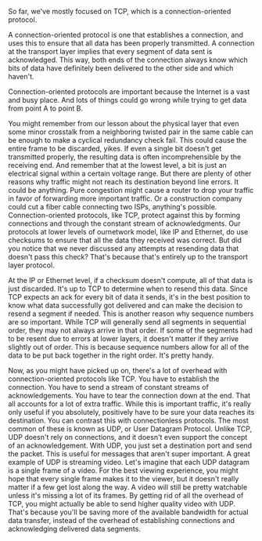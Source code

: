So far, we've mostly focused on TCP, which is a connection-oriented protocol. 

A connection-oriented protocol is one that establishes a connection, and uses this to ensure that all data has been properly transmitted. A connection at the transport layer implies that every segment of data sent is acknowledged. This way, both ends of the connection always know which bits of data have definitely been delivered to
the other side and which haven't. 

Connection-oriented protocols are important because the Internet is a vast and busy place. And lots of things could go wrong while trying to get data from point A to point B. 

You might remember from our lesson about the physical layer that even some minor crosstalk from a neighboring twisted pair in the same cable can be enough to make a cyclical redundancy check fail. This could cause the entire frame to be discarded, yikes. If even a single bit doesn't get transmitted properly, the resulting data is often incomprehensible by the receiving end. And remember that at the lowest level, a bit is just an electrical signal within a certain voltage range. But there are plenty of other reasons why traffic might not reach its destination beyond line errors. It could be anything. Pure congestion might cause a router to drop your traffic in favor of forwarding more important traffic. Or a construction company could cut a fiber cable connecting two ISPs, anything's possible. Connection-oriented protocols, like TCP, protect against this by forming connections and through the constant stream of acknowledgments. Our protocols at lower levels of ournetwork model, like IP and Ethernet, do use checksums to ensure that all the data they received was correct. But did you notice that we never discussed any attempts at resending data that doesn't pass this check? That's because that's entirely up to the transport layer protocol. 

At the IP or Ethernet level, if a checksum doesn't compute, all of that data is just discarded. It's up to TCP to determine when to resend this data. Since TCP expects an ack for every bit of data it sends, it's in the best position to know what data successfully got delivered and can make the decision to resend a segment if needed. This is another reason why sequence numbers are so important. While TCP will generally send all segments in sequential order, they may not always arrive in that order. If some of the segments had to be resent due to errors at lower layers, it doesn't matter if they arrive slightly out of order. This is because sequence numbers allow for all of the data to be put back together in the right order. It's pretty handy. 

Now, as you might have picked up on, there's a lot of overhead with connection-oriented protocols like TCP. You have to establish the connection. You have to send a stream of constant streams of acknowledgements. You have to tear the connection down at the end. That all accounts for a lot of extra traffic. While this is important traffic, it's really only useful if you absolutely, positively have to be sure your data reaches its destination. You can contrast this with connectionless protocols. The most common of these is known as UDP, or User Datagram Protocol. Unlike TCP, UDP doesn't rely on connections, and it doesn't even support the concept of an acknowledgement. With UDP, you just set a destination port and send the packet. This is useful for messages that aren't super important. A great example of UDP is streaming video. Let's imagine that each UDP datagram is a single frame of a video. For the best viewing experience, you might hope that every single frame makes it to the viewer, but it doesn't really matter if a few get lost along the way. A video will still be pretty watchable unless it's missing a lot of its frames. By getting rid of all the overhead of TCP, you might actually be able to send higher quality video with UDP. That's because you'll be saving more of the available bandwidth for actual data transfer, instead of the overhead of establishing connections and acknowledging delivered data segments.
